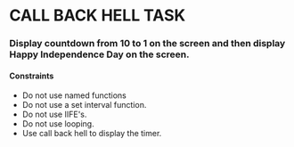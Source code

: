 # CALL BACK HELL TASK

### Display countdown from 10 to 1 on the screen and then display Happy Independence Day on the screen.
#### Constraints
- Do not use named functions
- Do not use a set interval function.
- Do not use IIFE's.
- Do not use looping.
- Use call back hell to display the timer.